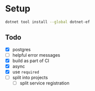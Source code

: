 # Setup

```sh
dotnet tool install --global dotnet-ef
```

## Todo

- [x] postgres
- [ ] helpful error messages
- [x] build as part of CI
- [x] async
- [x] use `required`
- [ ] split into projects
    - [ ] split service registration
